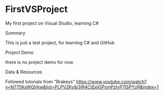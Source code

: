 # FirstVSProject
My first project on Visual Studio, learning C#

Summary

This is just a test project, for learning C# and GitHub

Project Demo

there is no project demo for now

Data & Resources

Followed tutorials from "Brakeys"
https://www.youtube.com/watch?v=N775KsWQVkw&list=PLPV2KyIb3jR4CtEelGPsmPzlvP7ISPYzR&index=1
